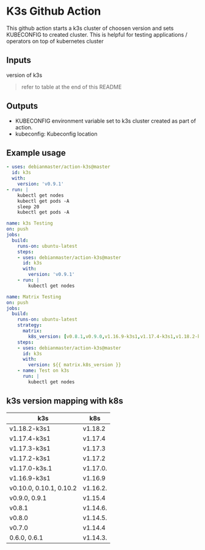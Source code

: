 # K3s Github Action

This github action starts a k3s cluster of choosen version and sets KUBECONFIG to created cluster.
This is helpful for testing applications /  operators on top of kubernetes cluster

## Inputs
version of k3s  
> refer to table at the end of this README

## Outputs
* KUBECONFIG environment variable set to k3s cluster created as part of action.
* kubeconfig: Kubeconfig location 
## Example usage
```yaml
- uses: debianmaster/action-k3s@master
  id: k3s
  with:
    version: 'v0.9.1'
- run: |
    kubectl get nodes
    kubectl get pods -A
    sleep 20
    kubectl get pods -A
```
```yaml
name: k3s Testing
on: push
jobs:
  build:
    runs-on: ubuntu-latest
    steps:
    - uses: debianmaster/action-k3s@master
      id: k3s
      with:
        version: 'v0.9.1'
    - run: |
        kubectl get nodes
```

```yaml
name: Matrix Testing
on: push
jobs:
  build:
    runs-on: ubuntu-latest
    strategy:
      matrix:
        k8s_version: [v0.8.1,v0.9.0,v1.16.9-k3s1,v1.17.4-k3s1,v1.18.2-k3s1]
    steps:
    - uses: debianmaster/action-k3s@master
      id: k3s
      with:
        version: ${{ matrix.k8s_version }}
    - name: Test on k3s
      run: |
        kubectl get nodes
```

## k3s version mapping with k8s
| k3s                       | k8s      |
|---------------------------|----------|
| v1.18.2-k3s1              | v1.18.2  |
| v1.17.4-k3s1              | v1.17.4  |
| v1.17.3-k3s1              | v1.17.3  |
| v1.17.2-k3s1              | v1.17.2  |
| v1.17.0-k3s.1             | v1.17.0. |
| v1.16.9-k3s1              | v1.16.9  |
| v0.10.0, 0.10.1, 0.10.2   | v1.16.2. |
| v0.9.0, 0.9.1             | v1.15.4  |
| v0.8.1                    | v1.14.6. |
| v0.8.0                    | v1.14.5. |
| v0.7.0                    | v1.14.4  |
| 0.6.0, 0.6.1              | v1.14.3. |